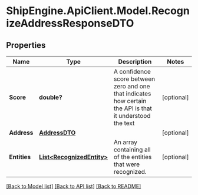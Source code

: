 # ShipEngine.ApiClient.Model.RecognizeAddressResponseDTO
## Properties

Name | Type | Description | Notes
------------ | ------------- | ------------- | -------------
**Score** | **double?** | A confidence score between zero and one that indicates how certain the API is that it understood the text | [optional] 
**Address** | [**AddressDTO**](AddressDTO.md) |  | [optional] 
**Entities** | [**List&lt;RecognizedEntity&gt;**](RecognizedEntity.md) | An array containing all of the entities that were recognized. | [optional] 

[[Back to Model list]](../README.md#documentation-for-models) [[Back to API list]](../README.md#documentation-for-api-endpoints) [[Back to README]](../README.md)

